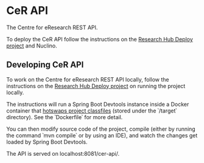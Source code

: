 # CeR API

The Centre for eResearch REST API.

To deploy the CeR API follow the instructions on the [Research Hub Deploy project](https://github.com/UoA-eResearch/research-hub-deploy) and Nuclino.

## Developing CeR API

To work on the Centre for eResearch REST API locally, follow the instructions on the [Research Hub Deploy project](https://github.com/UoA-eResearch/research-hub-deploy) on running the project locally.

The instructions will run a Spring Boot Devtools instance inside a Docker container that [hotswaps project classfiles](https://docs.spring.io/spring-boot/docs/current/reference/html/howto-hotswapping.html) (stored under the ՝/target՝ directory). See the ՝Dockerfile՝ for more detail.

You can then modify source code of the project, compile (either by running the command ՝mvn compile՝ or by using an IDE), and watch the changes get loaded by Spring Boot Devtools.

The API is served on localhost:8081/cer-api/.
